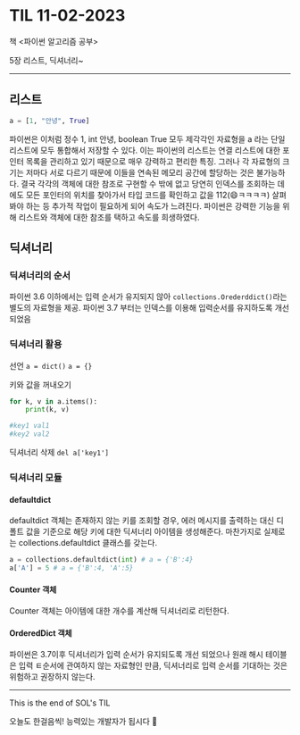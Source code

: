 
# TIL 11-02-2023

책 <파이썬 알고리즘 공부>

5장 리스트, 딕셔너리~


----




## 리스트

```python
a = [1, "안녕", True]
```

파이썬은 이처럼 정수 1, int 안녕, boolean True 모두 제각각인 자료형을 a 라는 단일 리스트에 모두 통합해서 저장할 수 있다. 
이는 파이썬의 리스트는 연결 리스트에 대한 포인터 목록을 관리하고 있기 때문으로 매우 강력하고 편리한 특징.
그러나 각 자료형의 크기는 저마다 서로 다르기 때문에 이들을 연속된 메모리 공간에 할당하는 것은 불가능하다. 결국 각각의 객체에 대한 참조로 구현할 수 밖에 없고 당연히 인덱스를 조회하는 데에도 모든 포인터의 위치를 찾아가서 타입 코드를 확인하고 값을 112(:smile:ㅋㅋㅋㅋ) 살펴봐야 하는 등 추가적 작업이 필요하게 되어 속도가 느려진다.
파이썬은 강력한 기능을 위해 리스트와 객체에 대한 참조를 택하고 속도를 희생하였다.

## 딕셔너리

### 딕셔너리의 순서
파이썬 3.6 이하에서는 입력 순서가 유지되지 않아 `collections.Orederddict()`라는 별도의 자료형을 제공.
파이썬 3.7 부터는 인덱스를 이용해 입력순서를 유지하도록 개선되었음

### 딕셔너리 활용

선언
`a = dict()`
`a = {}`

키와 값을 꺼내오기
```python
for k, v in a.items():
	print(k, v)

#key1 val1
#key2 val2
```

딕셔너리 삭제
`del a['key1']`

### 딕셔너리 모듈

#### defaultdict
defaultdict 객체는 존재하지 않는 키를 조회할 경우, 에러 메시지를 출력하는 대신 디폴트 값을 기준으로 해당 키에 대한 딕셔너리 아이템을 생성해준다. 마찬가지로 실제로는 collections.defaultdict 클래스를 갖는다.

```python
a = collections.defaultdict(int) # a = {'B':4}
a['A'] = 5 # a = {'B':4, 'A':5}

```

#### Counter 객체
Counter 객체는 아이템에 대한 개수를 계산해 딕셔너리로 리턴한다.


#### OrderedDict 객체
파이썬은 3.7이후 딕셔너리가 입력 순서가 유지되도록 개선 되었으나 원래 해시 테이블은 입력 ㅌ순서에 관여하지 않는 자료형인 만큼, 딕셔너리로 입력 순서를 기대하는 것은 위험하고 권장하지 않는다.


---

This is the end of SOL's TIL

오늘도 한걸음씩! 능력있는 개발자가 됩시다 :raising_hand:



